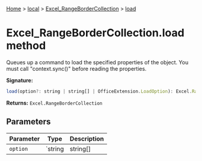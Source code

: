 [Home](./index) &gt; [local](local.md) &gt; [Excel\_RangeBorderCollection](local.excel_rangebordercollection.md) &gt; [load](local.excel_rangebordercollection.load.md)

# Excel\_RangeBorderCollection.load method

Queues up a command to load the specified properties of the object. You must call "context.sync()" before reading the properties.

**Signature:**
```javascript
load(option?: string | string[] | OfficeExtension.LoadOption): Excel.RangeBorderCollection;
```
**Returns:** `Excel.RangeBorderCollection`

## Parameters

|  Parameter | Type | Description |
|  --- | --- | --- |
|  `option` | `string | string[] | OfficeExtension.LoadOption` |  |

